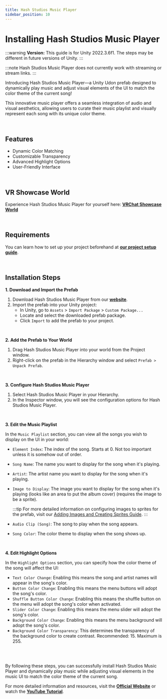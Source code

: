 ```yaml
---
title: Hash Studios Music Player
sidebar_position: 10
---
```


# Installing Hash Studios Music Player

:::warning
**Version:** This guide is for Unity 2022.3.6f1. The steps may be different in future versions of Unity.
:::

:::note
Hash Studios Music Player does not currently work with streaming or stream links.
:::

Introducing Hash Studios Music Player—a Unity Udon prefab designed to dynamically play music and adjust visual elements of the UI to match the color theme of the current song! 

This innovative music player offers a seamless integration of audio and visual aesthetics, allowing users to curate their music playlist and visually represent each song with its unique color theme.

<br/>

## Features

- Dynamic Color Matching
- Customizable Transparency
- Advanced Highlight Options
- User-Friendly Interface

<br/>

## VR Showcase World

Experience Hash Studios Music Player for yourself here: **[VRChat Showcase World](https://vrchat.com/home/world/wrld_3e6b4164-8eef-4173-ace1-989966a265e6)**

<br/>

## Requirements

You can learn how to set up your project beforehand at **[our project setup guide](/docs/general-concepts/settingupudon)**.

<br/>

## Installation Steps

**1. Download and Import the Prefab**

1. Download Hash Studios Music Player from our **[website](https://www.hashstudiosllc.com/hashstudiosmusicplayer)**.
2. Import the prefab into your Unity project:
   - In Unity, go to `Assets` > `Import Package` > `Custom Package...`
   - Locate and select the downloaded prefab package.
   - Click `Import` to add the prefab to your project.

<br/>

**2. Add the Prefab to Your World**

1. Drag Hash Studios Music Player into your world from the Project window.
2. Right-click on the prefab in the Hierarchy window and select `Prefab > Unpack Prefab`.

<br/>

**3. Configure Hash Studios Music Player**

1. Select Hash Studios Music Player in your Hierarchy.
2. In the Inspector window, you will see the configuration options for Hash Studios Music Player.

<br/>

**3. Edit the Music Playlist**

In the `Music Playlist` section, you can view all the songs you wish to display on the UI in your world:
   - `Element Index`: The index of the song. Starts at 0. Not too important unless it is somehow out of order.
   - `Song Name`: The name you want to display for the song when it's playing.
   - `Artist`: The artist name you want to display for the song when it's playing.
   - `Image to Display`: The image you want to display for the song when it's playing (looks like an area to put the album cover) (requires the image to be a sprite).
   
      :::tip
      For more detailed information on configuring images to sprites for the prefab, visit our [Adding Images and Creating Sprites Guide](/DevelopmentDocumentation/docs/general-concepts/unityspriteconversion/).
      :::

   - `Audio Clip (Song)`: The song to play when the song appears.
   - `Song Color`: The color theme to display when the song shows up.

<br/>

**4. Edit Highlight Options**

In the `Highlight Options` section, you can specify how the color theme of the song will affect the UI:

- `Text Color Change`: Enabling this means the song and artist names will appear in the song's color.
- `Button Color Change`: Enabling this means the menu buttons will adopt the song's color.
- `Shuffle Button Color Change`: Enabling this means the shuffle button on the menu will adopt the song's color when activated.
- `Slider Color Change`: Enabling this means the menu slider will adopt the song's color.
- `Background Color Change`: Enabling this means the menu background will adopt the song's color.
- `Background Color Transparency`: This determines the transparency of the background color to create contrast. Recommended: 15. Maximum is 255.

<br/><br/>

By following these steps, you can successfully install Hash Studios Music Player and dynamically play music while adjusting visual elements in the music UI to match the color theme of the current song.

For more detailed information and resources, visit the **[Official Website](https://www.hashstudiosllc.com/hashstudiosmusicplayer)** or watch the **[YouTube Tutorial](https://youtu.be/gHWsjUATRqk)**.

